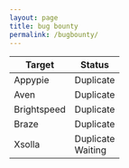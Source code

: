 ```yaml
---
layout: page
title: bug bounty
permalink: /bugbounty/
---
```



| Target        | Status   |
|---------------|----------|
| Appypie  | Duplicate |
| Aven  | Duplicate |
| Brightspeed | Duplicate |
| Braze | Duplicate |
| Xsolla | Duplicate<br>Waiting |